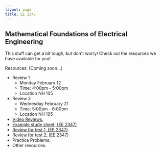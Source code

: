 ```yaml
---
layout: page
title: EE 2347
---
```


## Mathematical Foundations of Electrical Engineering

This stuff can get a bit tough, but don't worry!
Check out the resources we have available for you!

Resources: (Coming soon...)
- Review 1
  - Monday February 12
  - Time: 4:00pm - 5:00pm
  - Location NH 105
- Review 2
  - Wednesday February 21
  - Time: 5:00pm - 6:00pm
  - Location NH 105
- [Video Reviews.](https://youtube.com/channel/UCV0OmOABl9S8e4QHvtNHLow)
- <a href="/files/resources/Math_Found_Review_Cheat_Sheet_CH13.pdf" download>Example study sheet, (EE 2347)</a>
- <a href="/files/ee2347/Math_Found Review.pdf" download>Review for test 1, (EE 2347)</a>
- <a href="/files/ee2347/mathfound-review 2.pdf" download>Review for test 2, (EE 2347)</a>
- Practice Problems.
- Other resources.
